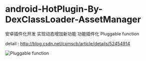 # android-HotPlugin-By-DexClassLoader-AssetManager
安卓插件化开发 实现动态增加新功能 功能插件化 Pluggable function

detail : http://blog.csdn.net/cxmscb/article/details/52454914

![ Pluggable function](http://img.blog.csdn.net/20160906223001040)
